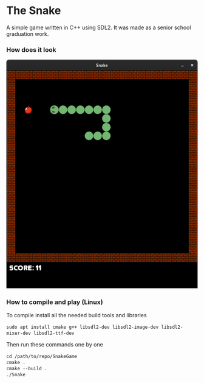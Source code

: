 # The Snake
A simple game written in C++ using SDL2. It was made as a senior school graduation work.

### How does it look
![](https://github.com/hexumee/SnakeGame/blob/main/screenshot.png?raw=true)

### How to compile and play (Linux)
To compile install all the needed build tools and libraries
```
sudo apt install cmake g++ libsdl2-dev libsdl2-image-dev libsdl2-mixer-dev libsdl2-ttf-dev
```

Then run these commands one by one
```
cd /path/to/repo/SnakeGame
cmake .
cmake --build .
./Snake
```
